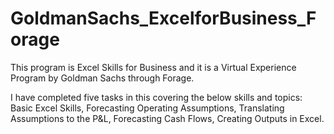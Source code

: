 # GoldmanSachs_ExcelforBusiness_Forage

This program is Excel Skills for Business and it is a Virtual Experience Program by Goldman Sachs through Forage.

I have completed five tasks in this covering the below skills and topics:
Basic Excel Skills,
Forecasting Operating Assumptions,
Translating Assumptions to the P&L,
Forecasting Cash Flows,
Creating Outputs in Excel.
